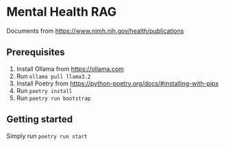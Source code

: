 # Mental Health RAG
Documents from https://www.nimh.nih.gov/health/publications

## Prerequisites
1. Install Ollama from https://ollama.com
2. Run `ollama pull llama3.2`
3. Install Poetry from https://python-poetry.org/docs/#installing-with-pipx
4. Run `poetry install`
4. Run `poetry run bootstrap`

## Getting started
Simply run `poetry run start`